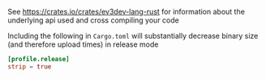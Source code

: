 See https://crates.io/crates/ev3dev-lang-rust for information about the underlying api used and cross compiling your code

Including the following in `Cargo.toml` will substantially decrease binary size (and therefore upload times) in release mode

```toml
[profile.release]
strip = true
```
